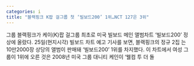 ```yaml
---
categories: i
title: "블랙핑크 K팝 걸그룹 첫 ‘빌보드200’ 1위…NCT 127은 3위"
---
```

  그룹 블랙핑크가 케이(K)팝 걸그룹 최초로 미국 빌보드 메인 앨범차트 ‘빌보드200’ 정상에 올랐다. 25일(현지시각) 빌보드 차트 예고 기사를 보면, 블랙핑크의 정규 2집 는 10만2000장 상당의 앨범이 판매돼 ‘빌보드200’ 1위를 차지했다. 이 차트에서 여성 그룹이 1위에 오른 것은 2008년 미국 그룹 대니티 케인이 ‘웰컴 투 더 돌